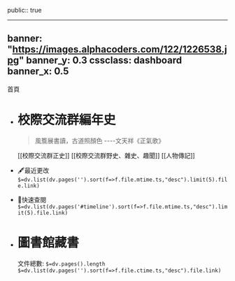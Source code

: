public:: true

---
banner: "https://images.alphacoders.com/122/1226538.jpg"
banner_y: 0.3
cssclass: dashboard
banner_x: 0.5
---
<div class="title">首頁</div>

- # 校際交流群編年史
  > 風簷展書讀，古道照顏色
  > ----文天祥《正氣歌》
  
  [[校際交流群正史]] [[校際交流群野史、雜史、趣聞]] [[人物傳記]]
- 🖋️最近更改  
  `$=dv.list(dv.pages('').sort(f=>f.file.mtime.ts,"desc").limit(5).file.link)`
- 🔖快速查閱
  `$=dv.list(dv.pages('#timeline').sort(f=>f.file.mtime.ts,"desc").limit(5).file.link)`
- # 圖書館藏書
  文件總數: `$=dv.pages().length`
  `$=dv.list(dv.pages('').sort(f=>f.file.ctime.ts,"desc").file.link)`